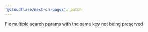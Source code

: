 ```yaml
---
'@cloudflare/next-on-pages': patch
---
```


Fix multiple search params with the same key not being preserved
